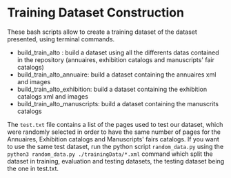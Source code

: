 # Training Dataset Construction

These bash scripts allow to create a training dataset of the dataset presented, using terminal commands. 


- build_train_alto : build a dataset using all the differents datas contained in the repository (annuaires, exhibition catalogs and manuscripts' fair catalogs)
- build_train_alto_annuaire: build a dataset containing the annuaires xml and images
- build_train_alto_exhibition: build a dataset containing the exhibition catalogs xml and images
- build_train_alto_manuscripts: build a dataset containing the manuscrits catalogs

The `test.txt` file contains a list of the pages used to test our dataset, which were randomly selected in order to have the same number of pages for the Annuaires, Exhibition catalogs and Manuscripts' fairs catalogs. If you want to use the same test dataset, run the python script `random_data.py` using the `python3 random_data.py ./trainingData/*.xml` command which split the dataset in training, evaluation and testing datasets, the testing dataset being the one in test.txt. 
